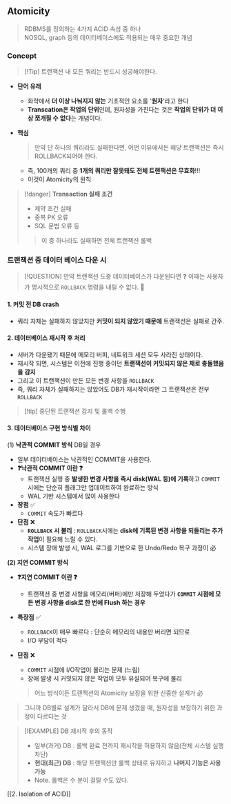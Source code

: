 ## Atomicity

> RDBMS를 정의하는 4가지 ACID 속성 중 하나  
> NOSQL, graph 등의 데이터베이스에도 적용되는 매우 중요한 개념 

### Concept 
>[!Tip] 트랜잭션 내 모든 쿼리는 반드시 성공해야한다.

- **단어 유래** 
	- 화학에서 **더 이상 나눠지지 않는** 기초적인 요소를 '**원자**'라고 한다
	- **Transcation은 작업의 단위**인데, 원자성을 가진다는 것은 **작업의 단위가 더 이상 쪼개질 수 없다**는 개념이다.
	  
- **핵심** 
	> 만약 단 하나의 쿼리라도 실패한다면, 어떤 이유에서든 해당 트랜잭션은 즉시 ROLLBACK되어야 한다. 
	- 즉, 100개의 쿼리 중 **1개의 쿼리만 잘못돼도 전체 트랜잭션은 무효화**!!!
	- 이것이 Atomicity의 원칙 

>[!danger] **Transaction 실패 조건**  
>- 제약 조건 실패
>- 중복 PK 오류
>- SQL 문법 오류  등 
>  > 이 중 하나라도 실패하면 전체 트랜잭션 롤백 

### 트랜잭션 중 데이터 베이스 다운 시 
>[!QUESTION] 만약 트랜잭션 도중 데이터베이스가 다운된다면 ❓
>이때는 사용자가 명시적으로 `ROLLBACK` 명령을 내릴 수 없다. 💢

#### 1. 커밋 전 DB crash 
- 쿼리 자체는 실패하지 않았지만 **커밋이 되지 않았기 때문에** 트랜잭션은 실패로 간주.
	  
#### 2. 데이터베이스 재시작 후 처리 
- 서버가 다운됐기 때문에 메모리 버퍼, 네트워크 세션 모두 사라진 상태이다.
- 재시작 되면, 시스템은 이전에 진행 중이던 **트랜잭션이 커밋되지 않은 채로 충돌했음을 감지**
- 그리고 이 트랜잭션이 만든 모든 변경 사항을 `ROLLBACK` 
- 즉, 쿼리 자체가 실패하지는 않았어도 DB가 재시작이라면 그 트랜잭션은 전부 `ROLLBACK`
>[!tip] 중단된 트랜잭션 감지 및 롤백 수행 
	  
#### 3. 데이터베이스 구현 방식별 차이
(1) **낙관적 COMMIT 방식** DB일 경우  
- 일부 데이터베이스는 낙관적인 COMMIT을 사용한다.
- **❓낙관적 COMMIT 이란 ❓**
	- 트랜잭션 실행 중 **발생한 변경 사항을 즉시 disk(WAL 등)에 기록**하고 `COMMIT` 시에는 단순히 플래그만 업데이트하여 완료하는 방식 
	- WAL 기반 시스템에서 많이 사용한다 
- **장점** ✅
	- `COMMIT` 속도가 빠르다 
- **단점** ❌
	- **`ROLLBACK` 시 불리** : `ROLLBACK`시에는 **disk에 기록된 변경 사항을 되돌리는 추가 작업**이 필요해 느릴 수 있다. 
	- 시스템 장애 발생 시, WAL 로그를 기반으로 한 Undo/Redo 복구 과정이 必  

**(2) 지연 COMMIT 방식**
- **❓지연 COMMIT 이란 ❓**
	- 트랜잭션 중 변경 사항을 메모리(버퍼)에만 저장해 두었다가 **`COMMIT` 시점에 모든 변경 사항을 disk로 한 번에 Flush 하는 경우** 
- **특장점** ✅
	- `ROLLBACK`이 매우 빠르다 : 단순히 메모리의 내용만 버리면 되므로 
	- I/O 부담이 적다

- **단점** ❌
	- `COMMIT` 시점에 I/O작업이 몰리는 문제 (느림)
	- 장애 발생 시 커밋되지 않은 작업이 모두 유실되어 복구에 불리 
  > 어느 방식이든 트랜잭션의 Atomicity 보장을 위한 신중한 설계가 必


> 그니까 DB별로 설계가 달라서 DB에 문제 생겼을 때, 원자성을 보장하기 위한 과정이 다르다는 것 


>[!EXAMPLE] DB 재시작 후의 동작 
>- 일부(과거) DB : 롤백 완료 전까지 재시작을 허용하지 않음(전체 시스템 실행 차단)
>- **현대(최근) DB** : 해당 트랜잭션만 롤백 상태로 유지하고 **나머지 기능은 사용 가능**
>- Note. 롤백은 수 분이 걸릴 수도 있다.





[[2. Isolation of ACID]]